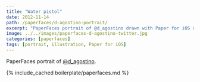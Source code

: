 ```yaml
---
title: "Water pistol"
date: 2012-11-14
path: /paperfaces/d-agostino-portrait/
excerpt: "PaperFaces portrait of @d_agostino drawn with Paper for iOS on an iPad."
image: ../../images/paperfaces-d-agostino-twitter.jpg
categories: [paperfaces]
tags: [portrait, illustration, Paper for iOS]
---
```


PaperFaces portrait of [@d_agostino](https://twitter.com/d_agostino).

{% include_cached boilerplate/paperfaces.md %}
